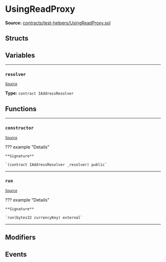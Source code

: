 # UsingReadProxy

**Source:** [contracts/test-helpers/UsingReadProxy.sol](https://github.com/Synthetixio/synthetix/tree/develop/contracts/test-helpers/UsingReadProxy.sol)

## Structs

## Variables

---

### `resolver`
<sub>[Source](https://github.com/Synthetixio/synthetix/tree/develop/contracts/test-helpers/UsingReadProxy.sol#L8)</sub>

**Type:** `contract IAddressResolver`

## Functions

---

### `constructor`
<sub>[Source](https://github.com/Synthetixio/synthetix/tree/develop/contracts/test-helpers/UsingReadProxy.sol#L10)</sub>

??? example "Details"

    **Signature**

    `(contract IAddressResolver _resolver) public`

---

### `run`
<sub>[Source](https://github.com/Synthetixio/synthetix/tree/develop/contracts/test-helpers/UsingReadProxy.sol#L14)</sub>

??? example "Details"

    **Signature**

    `run(bytes32 currencyKey) external`

---

## Modifiers

## Events

